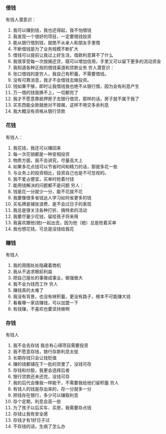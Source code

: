 ### 借钱
有钱人潜意识：
1. 我可以赚到钱，我也还得起，我不怕借钱
2. 我发现一个很好的项目，一定要借钱投资
3. 能从银行借到钱，就绝不从亲人和朋友手里借
4. 不断借钱是为了业务规模不断扩大
5. 借钱可以提前让我过上好生活，借款利息算不了什么
6. 我很享受每一次按揭还贷，既可以增加信用，手里又可以留下更多的流动资金
7. 我知道各种正规的借钱渠道和贷款业务
穷人潜意识：
1. 张口借钱的是穷人，我自己有积蓄，不需要借钱。
2. 没有可靠消息，我才不会借钱去做投资。
3. 钱如果不够，即时让我借钱我也绝不从银行借，因为会有利息产生
4. 万一借的钱我换不上，一切都完了
5. 我才不愿意靠抵押房子去银行借贷，那样的话，房子就不属于我了
6. 买东西能全款就绝对不按揭，这样不用交多余利息
7. 我大概没有资格从银行贷款

### 花钱
有钱人：
1. 我花钱，我还可以赚回来
2. 每一次花销都是一种变相投资
3. 物质方面，我不会讲究，尽量高大上
4. 如果多花点钱可以节省时间和精力的话，那就多花一些
5. 与业务上的投资相比，投资自己也是不可忽视的。
6. 我不爱占便宜，买单时抢着付钱
7. 能用钱解决的问题都不是问题
穷人：
1. 钱是花一分就少一分，能不花就不花
2. 我要像很多省钱达人学习如何省更多的钱
3. 买名牌是铺张浪费，是不会过日子的表现
4. 我总是很关注各种打折、搞特卖的活动
5. 我要尽量少花钱，留给孩子将来用
6. 我喜欢跟他(她)一起出去，因为他（她）总是抢着买单
7. 我也想花钱，可总是没钱给我花

### 赚钱
有钱人
1. 我的周围处处隐藏着商机
2. 我从不追求眼前利益
3. 把自己擅长的事做成事业，做强做大
4. 我不会为钱而工作
穷人
1. 赚钱真的太难了
2. 我没有背景，也没有继积蓄，更没有路子，根本不可能赚大钱
3. 看看哪一家店赚钱，可以加盟一下
4. 有钱赚，不喜欢也要坚持做啊

### 存钱
有钱人
1. 我不会去存钱 我总有心得项目需要投资
2. 我不愿意存钱，银行存款利息太低
3. 长期存钱只会让钱贬值
4. 赚的钱都铺在下一批的货里了，没钱可存
5. 存钱和炒股，我更会选择后者
6. 银行贷款还未还完，没钱可存
7. 我的后代会像我一样能干，不需要我给他们留积蓄
穷人
1. 有钱人的钱是存出来的，存一分就多一分
2. 把钱存在银行，多少可以赚取利息
3. 存个定期，利息会高一些
4. 为了孩子以后买车、买房，我需要存点钱
5. 存钱让我有安全感
6. 存钱才有1好日子过
7. 不存钱的话，生病了怎么办
